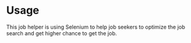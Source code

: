 # Usage
<p>This job helper is using Selenium to help job seekers to optimize the job search and get higher chance to get the job.</p>